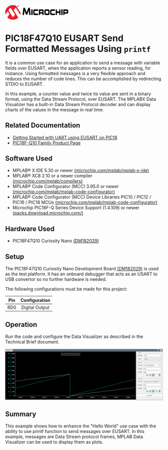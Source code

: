 <a href="https://www.microchip.com" rel="nofollow"><img src="images/MicrochipLogo.png" alt="MCHP" style="max-width:40%;"/></a>

# PIC18F47Q10 EUSART Send Formatted Messages Using `printf`

It is a common use case for an application to send a message with variable fields over EUSART, when the
application reports a sensor reading, for instance. Using formatted messages is a very flexible approach and reduces the number of code lines. This can be accomplished by redirecting STDIO to EUSART.

In this example, a counter value and twice its value are sent in a binary format, using the Data Stream Protocol, over EUSART. The MPLABX Data Visualizer has a built-in Data Stream Protocol decoder and can display charts of the
values in the message in real time.

## Related Documentation

- [Getting Started with UART using EUSART on PIC18](https://microchip.com/)
- [PIC18F-Q10 Family Product Page](https://www.microchip.com/design-centers/8-bit/pic-mcus/device-selection/pic18f-q10-product-family)

## Software Used

- MPLAB® X IDE 5.30 or newer [(microchip.com/mplab/mplab-x-ide)](http://www.microchip.com/mplab/mplab-x-ide)
- MPLAB® XC8 2.10 or a newer compiler [(microchip.com/mplab/compilers)](http://www.microchip.com/mplab/compilers)
- MPLAB® Code Configurator (MCC) 3.95.0 or newer [(microchip.com/mplab/mplab-code-configurator)](https://www.microchip.com/mplab/mplab-code-configurator)
- MPLAB® Code Configurator (MCC) Device Libraries PIC10 / PIC12 / PIC16 / PIC18 MCUs [(microchip.com/mplab/mplab-code-configurator)](https://www.microchip.com/mplab/mplab-code-configurator)
- Microchip PIC18F-Q Series Device Support (1.4.109) or newer [(packs.download.microchip.com/)](https://packs.download.microchip.com/)

## Hardware Used

- PIC18F47Q10 Curiosity Nano [(DM182029)](https://www.microchip.com/Developmenttools/ProductDetails/DM182029)

## Setup

The PIC18F47Q10 Curiosity Nano Development Board [(DM182029)](https://www.microchip.com/Developmenttools/ProductDetails/DM182029) is used as the test platform. It has an onboard debugger that acts as an USART to USB convertor so no further hardware is needed.

The following configurations must be made for this project:

| Pin | Configuration  |
| :-: | :------------: |
| RD0 | Digital Output |

## Operation

Run the code and configure the Data Visualizer as described in the Technical Brief document.

<img src="images/demo.png" alt="Demo in MPLABX Data Visualizer"/>

## Summary

This example shows how to enhance the "Hello World" use case with the ability to use printf function to send
messages over EUSART. In this example, messages are Data Stream protocol frames, MPLAB Data Visualizer
can be used to display them as plots.
